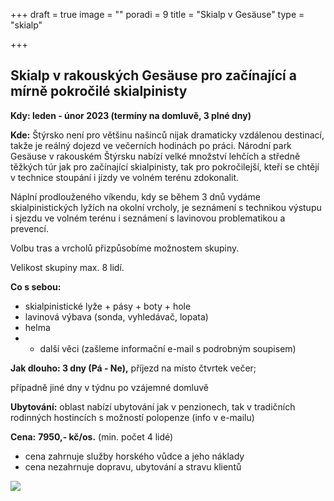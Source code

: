 +++
draft = true
image = ""
poradi = 9
title = "Skialp v Gesäuse"
type = "skialp"

+++
## **Skialp v rakouských Gesäuse pro začínající a mírně pokročilé skialpinisty**

**Kdy: leden - únor 2023 (termíny na domluvě, 3 plné dny)**

**Kde:** Štýrsko není pro většinu našinců nijak dramaticky vzdálenou destinací, takže je reálný dojezd ve večerních hodinách po práci. Národní park Gesäuse v rakouském Štýrsku nabízí velké množství lehčích a středně těžkých túr jak pro začínající skialpinisty, tak pro pokročilejší, kteří se chtějí v technice stoupání i jízdy ve volném terénu zdokonalit.

Náplní prodlouženého víkendu, kdy se během 3 dnů vydáme skialpinistických lyžích na okolní vrcholy,  je seznámení s technikou výstupu i sjezdu ve volném terénu i seznámení s lavinovou problematikou a prevencí.

Volbu tras a vrcholů přizpůsobíme možnostem skupiny.

Velikost skupiny max. 8 lidí.

**Co s sebou:**

* skialpinistické lyže + pásy + boty + hole
* lavinová výbava (sonda, vyhledávač, lopata)
* helma
* 
  * další věci (zašleme informační e-mail s podrobným soupisem)

**Jak dlouho: 3 dny (Pá - Ne),** příjezd na místo čtvrtek večer;

případně jiné dny v týdnu po vzájemné domluvě

**Ubytování:** oblast nabízí ubytování jak v penzionech, tak v tradičních rodinných hostincích s možností polopenze (info v e-mailu)

**Cena:** **7950,- kč/os.** (min. počet 4 lidé)

* cena zahrnuje služby horského vůdce a jeho náklady
* cena nezahrnuje dopravu, ubytování a stravu klientů

![](/images/img_20220212_073526_3.jpg)